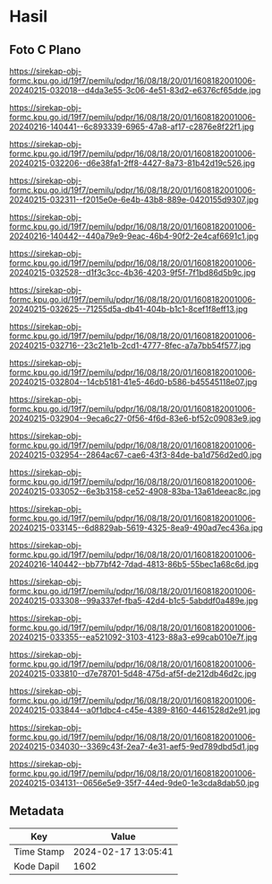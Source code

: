 # Hasil

## Foto C Plano

https://sirekap-obj-formc.kpu.go.id/19f7/pemilu/pdpr/16/08/18/20/01/1608182001006-20240215-032018--d4da3e55-3c06-4e51-83d2-e6376cf65dde.jpg

https://sirekap-obj-formc.kpu.go.id/19f7/pemilu/pdpr/16/08/18/20/01/1608182001006-20240216-140441--6c893339-6965-47a8-af17-c2876e8f22f1.jpg

https://sirekap-obj-formc.kpu.go.id/19f7/pemilu/pdpr/16/08/18/20/01/1608182001006-20240215-032206--d6e38fa1-2ff8-4427-8a73-81b42d19c526.jpg

https://sirekap-obj-formc.kpu.go.id/19f7/pemilu/pdpr/16/08/18/20/01/1608182001006-20240215-032311--f2015e0e-6e4b-43b8-889e-0420155d9307.jpg

https://sirekap-obj-formc.kpu.go.id/19f7/pemilu/pdpr/16/08/18/20/01/1608182001006-20240216-140442--440a79e9-9eac-46b4-90f2-2e4caf6691c1.jpg

https://sirekap-obj-formc.kpu.go.id/19f7/pemilu/pdpr/16/08/18/20/01/1608182001006-20240215-032528--d1f3c3cc-4b36-4203-9f5f-7f1bd86d5b9c.jpg

https://sirekap-obj-formc.kpu.go.id/19f7/pemilu/pdpr/16/08/18/20/01/1608182001006-20240215-032625--71255d5a-db41-404b-b1c1-8cef1f8eff13.jpg

https://sirekap-obj-formc.kpu.go.id/19f7/pemilu/pdpr/16/08/18/20/01/1608182001006-20240215-032716--23c21e1b-2cd1-4777-8fec-a7a7bb54f577.jpg

https://sirekap-obj-formc.kpu.go.id/19f7/pemilu/pdpr/16/08/18/20/01/1608182001006-20240215-032804--14cb5181-41e5-46d0-b586-b45545118e07.jpg

https://sirekap-obj-formc.kpu.go.id/19f7/pemilu/pdpr/16/08/18/20/01/1608182001006-20240215-032904--9eca6c27-0f56-4f6d-83e6-bf52c09083e9.jpg

https://sirekap-obj-formc.kpu.go.id/19f7/pemilu/pdpr/16/08/18/20/01/1608182001006-20240215-032954--2864ac67-cae6-43f3-84de-ba1d756d2ed0.jpg

https://sirekap-obj-formc.kpu.go.id/19f7/pemilu/pdpr/16/08/18/20/01/1608182001006-20240215-033052--6e3b3158-ce52-4908-83ba-13a61deeac8c.jpg

https://sirekap-obj-formc.kpu.go.id/19f7/pemilu/pdpr/16/08/18/20/01/1608182001006-20240215-033145--6d8829ab-5619-4325-8ea9-490ad7ec436a.jpg

https://sirekap-obj-formc.kpu.go.id/19f7/pemilu/pdpr/16/08/18/20/01/1608182001006-20240216-140442--bb77bf42-7dad-4813-86b5-55bec1a68c6d.jpg

https://sirekap-obj-formc.kpu.go.id/19f7/pemilu/pdpr/16/08/18/20/01/1608182001006-20240215-033308--99a337ef-fba5-42d4-b1c5-5abddf0a489e.jpg

https://sirekap-obj-formc.kpu.go.id/19f7/pemilu/pdpr/16/08/18/20/01/1608182001006-20240215-033355--ea521092-3103-4123-88a3-e99cab010e7f.jpg

https://sirekap-obj-formc.kpu.go.id/19f7/pemilu/pdpr/16/08/18/20/01/1608182001006-20240215-033810--d7e78701-5d48-475d-af5f-de212db46d2c.jpg

https://sirekap-obj-formc.kpu.go.id/19f7/pemilu/pdpr/16/08/18/20/01/1608182001006-20240215-033844--a0f1dbc4-c45e-4389-8160-4461528d2e91.jpg

https://sirekap-obj-formc.kpu.go.id/19f7/pemilu/pdpr/16/08/18/20/01/1608182001006-20240215-034030--3369c43f-2ea7-4e31-aef5-9ed789dbd5d1.jpg

https://sirekap-obj-formc.kpu.go.id/19f7/pemilu/pdpr/16/08/18/20/01/1608182001006-20240215-034131--0656e5e9-35f7-44ed-9de0-1e3cda8dab50.jpg


## Metadata

| Key        | Value               |
| ---------- | ------------------- |
| Time Stamp | 2024-02-17 13:05:41 |
| Kode Dapil | 1602                |



